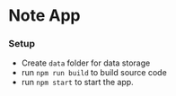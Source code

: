 # Note App

### Setup

- Create `data` folder for data storage
- run `npm run build` to build source code
- run `npm start` to start the app.
